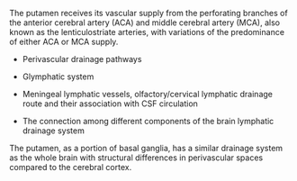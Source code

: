 The putamen receives its vascular supply from the perforating branches of the anterior cerebral artery (ACA) and middle cerebral artery (MCA), also known as the lenticulostriate arteries, with variations of the predominance of either ACA or MCA supply.

- Perivascular drainage pathways

- Glymphatic system

- Meningeal lymphatic vessels, olfactory/cervical lymphatic drainage route and their association with CSF circulation

- The connection among different components of the brain lymphatic drainage system

The putamen, as a portion of basal ganglia, has a similar drainage system as the whole brain with structural differences in perivascular spaces compared to the cerebral cortex.